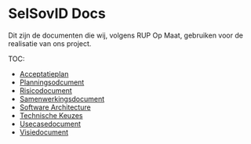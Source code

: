 # SelSovID Docs
Dit zijn de documenten die wij, volgens RUP Op Maat, gebruiken voor de realisatie van ons project.

TOC:
- [Acceptatieplan](Acceptatieplan.md)
- [Planningsodcument](Planningsdocument.md)
- [Risicodocument](Risicodocument.md)
- [Samenwerkingsdocument](Samenwerkingsdocument.md)
- [Software Architecture](Software%20Architecture.md)
- [Technische Keuzes](technischekeuzes.md)
- [Usecasedocument](Usecasedocument.md)
- [Visiedocument](Visiedocument.md)
